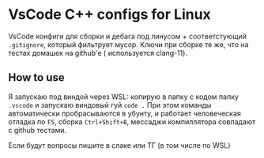 # VsCode C++ configs  for Linux

VsCode конфиги для сборки и дебага под линусом + соответстующий `.gitignore`, который фильтрует мусор.
Ключи при сборке те же, что на тестах домашек на github'е ( используется clang-11).

## How to use
Я запускаю под виндой через WSL: копирую в папку с кодом папку `.vscode` и запускаю виндовый гуй `code .`
При этом команды автоматически пробрасываются в убунту, и
работает человеческая отладка по `F5`, сборка `Ctrl+Shift+B`, мессаджи компиллятора совпадают с github тестами.

Если будут вопросы пишите в слаке или ТГ (в том числе по WSL)
